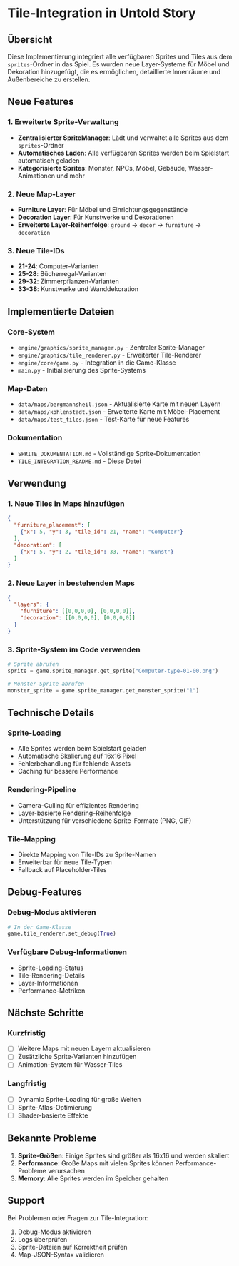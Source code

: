 # Tile-Integration in Untold Story

## Übersicht
Diese Implementierung integriert alle verfügbaren Sprites und Tiles aus dem `sprites`-Ordner in das Spiel. Es wurden neue Layer-Systeme für Möbel und Dekoration hinzugefügt, die es ermöglichen, detaillierte Innenräume und Außenbereiche zu erstellen.

## Neue Features

### 1. Erweiterte Sprite-Verwaltung
- **Zentralisierter SpriteManager**: Lädt und verwaltet alle Sprites aus dem `sprites`-Ordner
- **Automatisches Laden**: Alle verfügbaren Sprites werden beim Spielstart automatisch geladen
- **Kategorisierte Sprites**: Monster, NPCs, Möbel, Gebäude, Wasser-Animationen und mehr

### 2. Neue Map-Layer
- **Furniture Layer**: Für Möbel und Einrichtungsgegenstände
- **Decoration Layer**: Für Kunstwerke und Dekorationen
- **Erweiterte Layer-Reihenfolge**: `ground` → `decor` → `furniture` → `decoration`

### 3. Neue Tile-IDs
- **21-24**: Computer-Varianten
- **25-28**: Bücherregal-Varianten  
- **29-32**: Zimmerpflanzen-Varianten
- **33-38**: Kunstwerke und Wanddekoration

## Implementierte Dateien

### Core-System
- `engine/graphics/sprite_manager.py` - Zentraler Sprite-Manager
- `engine/graphics/tile_renderer.py` - Erweiterter Tile-Renderer
- `engine/core/game.py` - Integration in die Game-Klasse
- `main.py` - Initialisierung des Sprite-Systems

### Map-Daten
- `data/maps/bergmannsheil.json` - Aktualisierte Karte mit neuen Layern
- `data/maps/kohlenstadt.json` - Erweiterte Karte mit Möbel-Placement
- `data/maps/test_tiles.json` - Test-Karte für neue Features

### Dokumentation
- `SPRITE_DOKUMENTATION.md` - Vollständige Sprite-Dokumentation
- `TILE_INTEGRATION_README.md` - Diese Datei

## Verwendung

### 1. Neue Tiles in Maps hinzufügen
```json
{
  "furniture_placement": [
    {"x": 5, "y": 3, "tile_id": 21, "name": "Computer"}
  ],
  "decoration": [
    {"x": 5, "y": 2, "tile_id": 33, "name": "Kunst"}
  ]
}
```

### 2. Neue Layer in bestehenden Maps
```json
{
  "layers": {
    "furniture": [[0,0,0,0], [0,0,0,0]],
    "decoration": [[0,0,0,0], [0,0,0,0]]
  }
}
```

### 3. Sprite-System im Code verwenden
```python
# Sprite abrufen
sprite = game.sprite_manager.get_sprite("Computer-type-01-00.png")

# Monster-Sprite abrufen
monster_sprite = game.sprite_manager.get_monster_sprite("1")
```

## Technische Details

### Sprite-Loading
- Alle Sprites werden beim Spielstart geladen
- Automatische Skalierung auf 16x16 Pixel
- Fehlerbehandlung für fehlende Assets
- Caching für bessere Performance

### Rendering-Pipeline
- Camera-Culling für effizientes Rendering
- Layer-basierte Rendering-Reihenfolge
- Unterstützung für verschiedene Sprite-Formate (PNG, GIF)

### Tile-Mapping
- Direkte Mapping von Tile-IDs zu Sprite-Namen
- Erweiterbar für neue Tile-Typen
- Fallback auf Placeholder-Tiles

## Debug-Features

### Debug-Modus aktivieren
```python
# In der Game-Klasse
game.tile_renderer.set_debug(True)
```

### Verfügbare Debug-Informationen
- Sprite-Loading-Status
- Tile-Rendering-Details
- Layer-Informationen
- Performance-Metriken

## Nächste Schritte

### Kurzfristig
- [ ] Weitere Maps mit neuen Layern aktualisieren
- [ ] Zusätzliche Sprite-Varianten hinzufügen
- [ ] Animation-System für Wasser-Tiles

### Langfristig
- [ ] Dynamic Sprite-Loading für große Welten
- [ ] Sprite-Atlas-Optimierung
- [ ] Shader-basierte Effekte

## Bekannte Probleme

1. **Sprite-Größen**: Einige Sprites sind größer als 16x16 und werden skaliert
2. **Performance**: Große Maps mit vielen Sprites können Performance-Probleme verursachen
3. **Memory**: Alle Sprites werden im Speicher gehalten

## Support

Bei Problemen oder Fragen zur Tile-Integration:
1. Debug-Modus aktivieren
2. Logs überprüfen
3. Sprite-Dateien auf Korrektheit prüfen
4. Map-JSON-Syntax validieren
